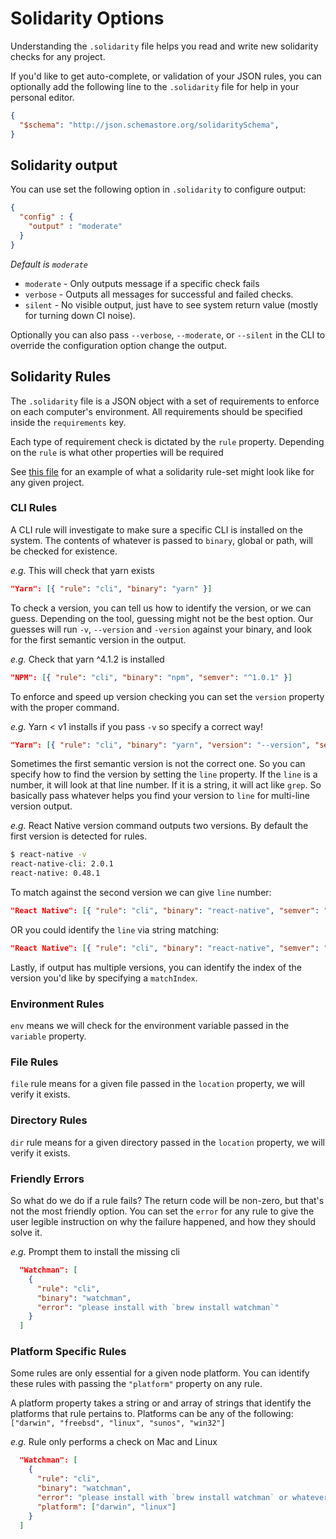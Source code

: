 # Solidarity Options
Understanding the `.solidarity` file helps you read and write new solidarity checks for any project.

If you'd like to get auto-complete, or validation of your JSON rules, you can optionally add the following line to the `.solidarity` file for help in your personal editor.
```json
{
  "$schema": "http://json.schemastore.org/solidaritySchema",
}
```

## Solidarity output
You can use set the following option in `.solidarity` to configure output:
```json
{
  "config" : {
    "output" : "moderate"
  }
}
```
_Default is `moderate`_

- `moderate` - Only outputs message if a specific check fails
- `verbose`  - Outputs all messages for successful and failed checks.
- `silent`   - No visible output, just have to see system return value (mostly for turning down CI noise).

Optionally you can also pass `--verbose`, `--moderate`, or `--silent` in the CLI to override the configuration option change the output.

## Solidarity Rules
The `.solidarity` file is a JSON object with a set of requirements to enforce on each computer's environment.  All requirements should be specified inside the `requirements` key.

Each type of requirement check is dictated by the `rule` property.  Depending on the `rule` is what other properties will be required

See [this file](../.solidarity.example) for an example of what a solidarity rule-set might look like for any given project.

### CLI Rules

A CLI rule will investigate to make sure a specific CLI is installed on the system.  The contents of whatever is passed to `binary`, global or path, will be checked for existence.

*e.g.* This will check that yarn exists
```json
"Yarn": [{ "rule": "cli", "binary": "yarn" }]
```

To check a version, you can tell us how to identify the version, or we can guess.  Depending on the tool, guessing might not be the best option.  Our guesses will run `-v`, `--version` and `-version` against your binary, and look for the first semantic version in the output.

*e.g.* Check that yarn ^4.1.2 is installed
```json
"NPM": [{ "rule": "cli", "binary": "npm", "semver": "^1.0.1" }]
```

To enforce and speed up version checking you can set the `version` property with the proper command.

*e.g.* Yarn < v1 installs if you pass `-v` so specify a correct way!
```json
"Yarn": [{ "rule": "cli", "binary": "yarn", "version": "--version", "semver": "^0.27.5" }]
```

Sometimes the first semantic version is not the correct one.  So you can specify how to find the version by setting the `line` property.  If the `line` is a number, it will look at that line number.  If it is a string, it will act like `grep`.  So basically pass whatever helps you find your version to `line` for multi-line version output.

*e.g.* React Native version command outputs two versions. By default the first version is detected for rules.
```sh
$ react-native -v
react-native-cli: 2.0.1
react-native: 0.48.1
```
To match against the second version we can give `line` number:
```json
"React Native": [{ "rule": "cli", "binary": "react-native", "semver": "^0.48.1", "line": 2 }]
```
OR you could identify the `line` via string matching:
```json
"React Native": [{ "rule": "cli", "binary": "react-native", "semver": "^0.48.1", "line": "react-native:" }]
```

Lastly, if output has multiple versions, you can identify the index of the version you'd like by specifying a `matchIndex`.

### Environment Rules
`env` means we will check for the environment variable passed in the `variable` property.

### File Rules
`file` rule means for a given file passed in the `location` property, we will verify it exists.

### Directory Rules
`dir` rule means for a given directory passed in the `location` property, we will verify it exists.

### Friendly Errors
So what do we do if a rule fails?  The return code will be non-zero, but that's not the most friendly option.  You can set the `error` for any rule to give the user legible instruction on why the failure happened, and how they should solve it.

*e.g.* Prompt them to install the missing cli
```json
  "Watchman": [
    {
      "rule": "cli",
      "binary": "watchman",
      "error": "please install with `brew install watchman`"
    }
  ]
```

### Platform Specific Rules
Some rules are only essential for a given node platform.  You can identify these rules with passing the `"platform"` property on any rule.

A platform property takes a string or and array of strings that identify the platforms that rule pertains to.  Platforms can be any of the following: `["darwin", "freebsd", "linux", "sunos", "win32"]`

*e.g.* Rule only performs a check on Mac and Linux
```json
  "Watchman": [
    {
      "rule": "cli",
      "binary": "watchman",
      "error": "please install with `brew install watchman` or whatever friendly package management service you use.",
      "platform": ["darwin", "linux"]
    }
  ]
```

